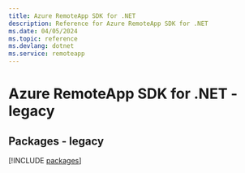 ```yaml
---
title: Azure RemoteApp SDK for .NET
description: Reference for Azure RemoteApp SDK for .NET
ms.date: 04/05/2024
ms.topic: reference
ms.devlang: dotnet
ms.service: remoteapp
---
```

# Azure RemoteApp SDK for .NET - legacy
## Packages - legacy
[!INCLUDE [packages](remoteapp-index.md)]